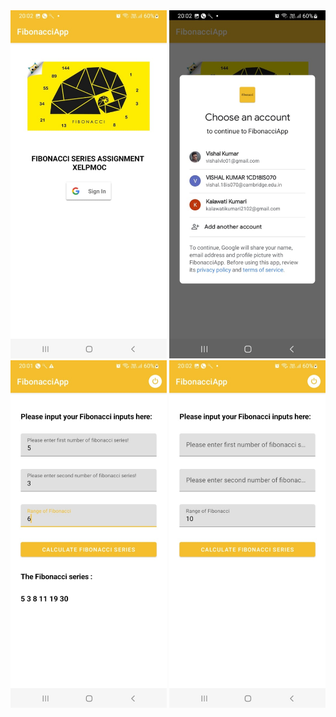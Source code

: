 <img src=" Fibonacci_images/image1.jpeg" width = "250">
<img src=" Fibonacci_images/image2.jpeg" width = "250">
<img src=" Fibonacci_images/image3.jpeg" width = "250">
<img src=" Fibonacci_images/image4.jpeg" width = "250">
